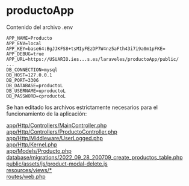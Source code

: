 # productoApp

Contenido del archivo .env

    APP_NAME=Producto
    APP_ENV=local
    APP_KEY=base64:BgJJKFS8+tsMIyFEzDP7W4nz5aFth43i7i9a0m1pFKE=
    APP_DEBUG=true
    APP_URL=https://USUARIO.ies...s.es/laraveles/productoApp/public/
    ...
    DB_CONNECTION=mysql
    DB_HOST=127.0.0.1
    DB_PORT=3306
    DB_DATABASE=productoL
    DB_USERNAME=uproductoL
    DB_PASSWORD=cproductoL

Se han editado los archivos estrictamente necesarios para el funcionamiento de la aplicación:

[app/Http/Controllers/MainController.php](https://github.com/dwesizv/productoApp/blob/main/app/Http/Controllers/MainController.php)  
[app/Http/Controllers/ProductoController.php](https://github.com/dwesizv/productoApp/blob/main/app/Http/Controllers/ProductoController.php)  
[app/Http/Middleware/UserLogged.php](https://github.com/dwesizv/productoApp/blob/main/app/Http/Middleware/UserLogged.php)  
[app/Http/Kernel.php](https://github.com/dwesizv/productoApp/blob/main/app/Http/Kernel.php)  
[app/Models/Producto.php](https://github.com/dwesizv/productoApp/blob/main/app/Models/Producto.php)  
[database/migrations/2022_09_28_200709_create_productos_table.php](https://github.com/dwesizv/productoApp/blob/main/database/migrations/2022_09_28_200709_create_productos_table.php)  
[public/assets/js/product-modal-delete.js](https://github.com/dwesizv/productoApp/blob/main/public/assets/js/product-modal-delete.js)  
[resources/views/*](https://github.com/dwesizv/productoApp/tree/main/resources/views)  
[routes/web.php](https://github.com/dwesizv/productoApp/blob/main/routes/web.php)  

